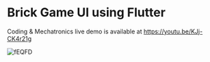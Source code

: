 # Brick Game UI using Flutter
Coding & Mechatronics live demo is available at https://youtu.be/KJj-CK4r21g  

![fEQFD](https://user-images.githubusercontent.com/30105909/110034149-22da5b00-7d60-11eb-84f2-5884497914df.JPG)
